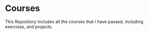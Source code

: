 # Courses
This Repository includes all the courses that I have passed, including exercises, and projects.
